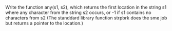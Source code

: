 Write the function any(s1, s2), which returns the first location in the string s1 where any character from 
the string s2 occurs, or -1 if s1 contains no characters from s2 (The standdard library function strpbrk 
does the sme job but returns a pointer to the location.)